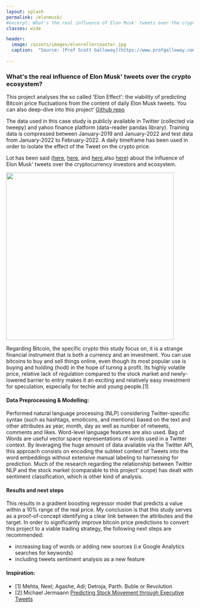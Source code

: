```yaml
---
layout: splash
permalink: /elonmusk/
#excerpt: What's the real influence of Elon Musk' tweets over the crypto ecosystem?
classes: wide

header:
  image: /assets/images/elonrollercoaster.jpg
  caption:  "Source: [Prof Scott Galloway](https://www.profgalloway.com/elon/)"
    
---
```



### What's the real influence of Elon Musk' tweets over the crypto ecosystem? 

This project analyses the so called 'Elon Effect': the viability of predicting Bitcoin price fluctuations from the content of daily Elon Musk tweets. You can also deep-dive into this project’ [Github repo](https://github.com/montsebenito/Elon_Effect)

The data used in this case study is publicly available in Twitter (collected via tweepy) and yahoo finance platform (data-reader pandas library). Training data is compressed between January-2019 and January-2022 and test data from January-2022 to February-2022. A daily timeframe has been used in order to isolate the effect of the Tweet on the crypto price. 

Lot has been said ([here](https://www.wsj.com/video/series/wsj-explains/elon-musks-power-over-crypto-explained/D1C22EF9-4279-409E-8AE3-DE3C995E6845), [here](https://www.bloomberg.com/news/videos/2021-07-22/elon-musk-s-influence-on-crypto-video), and [here](https://www.coindesk.com/layer2/culture-week/2021/12/14/the-elon-effect-how-musks-tweets-move-crypto-markets/),also [here](https://www.vox.com/recode/2021/5/18/22441831/elon-musk-bitcoin-dogecoin-crypto-prices-tesla)) about the influence of Elon Musk' tweets over the cryptocurrency investors and ecosystem.

<img src="https://https://github.com/montsebenito/montsebenito.github.io/blob/master/assets/images/oh-hi-elon-tweet.jpg?raw=true"
width="450">

Regarding Bitcoin, the specific crypto this study focus on, it is a strange financial instrument that is both a currency and an investment. You can use bitcoins to buy and sell things online, even though its most popular use is buying and holding (hodl) in the hope of turnng a profit. Its highly volatile price, relative lack of regulation compared to the stock market and newly-lowered barrier to entry makes it an exciting and relatively easy investment for speculation, especially for techie and young people.[1]
 
#### Data Preprocessing & Modelling: 

Performed natural language processing (NLP) considering Twitter-specific syntax (such as hashtags, emoticons, and mentions) based on the text and other attributes as year, month, day as well as number of retweets, comments and likes. Word-level language features are also used. Bag of Words are useful vector space representations of words used in a Twitter context. By leveraging the huge amount of data available via the Twitter API, this approach consists on encoding the subtext context of Tweets into the word embeddings without extensive manual labeling to harnessing for prediction. 
Much of the research regarding the relationship between Twitter NLP and the stock market (comparable to this project' scope) has dealt with sentiment classification, which is other kind of analysis.



#### Results and next steps
This results in a gradient boosting regressor model that predicts a value within a 10% range of the real price. My conclusion is that this study serves as a proof-of-concept identifying a clear link between the attributes and the target. 
In order to significantly improve bitcoin price predictions to convert this project to a viable trading strategy, the following next steps are recommended: 
- increasing bag of words or adding new sources (i.e Google Analytics searches for keywords)
- including tweets sentiment analysis as a new feature







#### Inspiration:
- [1] Mehta, Neel; Agashe, Adi; Detroja, Parth. Buble or Revolution 
- [2] Michael Jermaann [Predicting Stock Movement through Executive Tweets](https://web.stanford.edu/class/archive/cs/cs224n/cs224n.1174/reports/2743946.pdf)

 